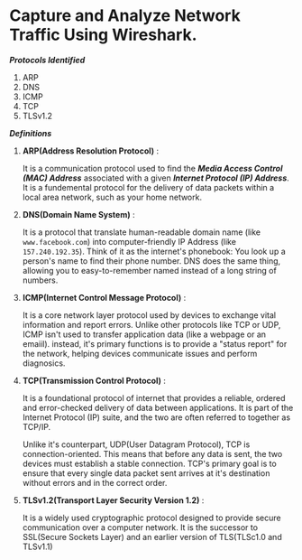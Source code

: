 #  Capture and Analyze Network Traffic Using Wireshark.

***Protocols Identified***

1. ARP
2. DNS
3. ICMP
4. TCP
5. TLSv1.2

***Definitions***

1. **ARP(Address Resolution Protocol)** :

   It is a communication protocol used to find the ***Media Access Control (MAC) Address*** associated with a given ***Internet Protocol (IP) Address***. It is a fundemental protocol for the delivery of data packets within a local area network, such as your home network.
   
2. **DNS(Domain Name System)** :

   It is a protocol that translate human-readable domain name (like ```www.facebook.com```) into computer-friendly IP Address (like ```157.240.192.35```). Think of it as the internet's phonebook: You look up a person's name to find their phone number. DNS does the same thing, allowing you to easy-to-remember named instead of a long string of numbers.

3. **ICMP(Internet Control Message Protocol)** :

   It is a core network layer protocol used by devices to exchange vital information and report errors. Unlike other protocols like TCP or UDP, ICMP isn't used to transfer application data (like a webpage or an emaiil). instead, it's primary functions is to provide a "status report" for the network, helping devices communicate issues and perform diagnosics.

3. **TCP(Transmission Control Protocol)** :

   It is a foundational protocol of internet that provides a reliable, ordered and error-checked delivery of data between applications. It is part of the Internet Protocol (IP) suite, and the two are often referred to together as TCP/IP.

   Unlike it's counterpart, UDP(User Datagram Protocol), TCP is connection-oriented. This means that before any data is sent, the two devices must establish a stable connection. TCP's primary goal is to ensure that every single data packet sent arrives at it's destination without errors and in the correct order.

4. **TLSv1.2(Transport Layer Security Version 1.2)** :

   It is a widely used cryptographic protocol designed to provide secure communication over a computer network. It is the successor to SSL(Secure Sockets Layer) and an earlier version of TLS(TLSc1.0 and TLSv1.1)
